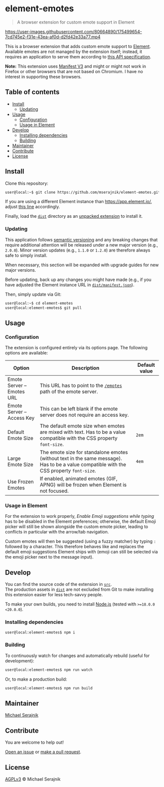 # element-emotes

> A browser extension for custom emote support in Element

https://user-images.githubusercontent.com/80664890/175499654-7cd745e2-f31e-43ea-af0d-d2fd42e33a77.mp4

This is a browser extension that adds custom emote support to
[Element][element]. Available emotes are not managed by the extension itself;
instead, it requires an application to serve them according to
[this API specification][emote-server-api].

__Note:__ This extension uses [Manifest V3][manifest-v3] and might or might not
work in Firefox or other browsers that are not based on Chromium. I have no
interest in supporting these browsers.

## Table of contents

+ [Install](#install)
  + [Updating](#updating)
+ [Usage](#usage)
  + [Configuration](#configuration)
  + [Usage in Element](#usage-in-element)
+ [Develop](#develop)
  + [Installing dependencies](#installing-dependencies)
  + [Building](#building)
+ [Maintainer](#maintainer)
+ [Contribute](#contribute)
+ [License](#license)

## Install

Clone this repository:

```zsh
user@local:~$ git clone https://github.com/mserajnik/element-emotes.git
```

If you are using a different Element instance than https://app.element.io/,
adjust [this line](dist/manifest.json#L15) accordingly.

Finally, load the [`dist`](dist) directory as an
[unpacked extension][load-an-unpacked-extension] to install it.

### Updating

This application follows [semantic versioning][semantic-versioning] and any
breaking changes that require additional attention will be released under a new
major version (e.g., `2.0.0`). Minor version updates (e.g., `1.1.0` or `1.2.0`)
are therefore always safe to simply install.

When necessary, this section will be expanded with upgrade guides for new major
versions.

Before updating, back up any changes you might have made (e.g., if you have
adjusted the Element instance URL in
[`dist/manifest.json`](dist/manifest.json#L15)).

Then, simply update via Git:

```zsh
user@local:~$ cd element-emotes
user@local:element-emotes$ git pull
```

## Usage

### Configuration

The extension is configured entirely via its options page. The following
options are available:

| Option                    | Description                                                                                                                              | Default value |
|---------------------------|------------------------------------------------------------------------------------------------------------------------------------------|---------------|
| Emote Server – Emotes URL | This URL has to point to the [`/emotes`][emotes-path] path of the emote server.                                                          |               |
| Emote Server – Access Key | This can be left blank if the emote server does not require an access key.                                                               |               |
| Default Emote Size        | The default emote size when emotes are mixed with text. Has to be a value compatible with the CSS property `font-size`.                  | `2em`         |
| Large Emote Size          | The emote size for standalone emotes (without text in the same message). Has to be a value compatible with the CSS property `font-size`. | `4em`         |
| Use Frozen Emotes         | If enabled, animated emotes (GIF, APNG) will be frozen when Element is not focused.                                                      |               |

### Usage in Element

For the extension to work properly, _Enable Emoji suggestions while typing_ has
to be disabled in the Element preferences; otherwise, the default Emoji picker
will still be shown alongside the custom emote picker, leading to conflicts
in particular with the arrow/tab navigation.

Custom emotes will then be suggested (using a fuzzy matcher) by typing `:`
followed by a character. This therefore behaves like and replaces the default
emoji suggestions Element ships with (emoji can still be selected via the emoji
picker next to the message input).

## Develop

You can find the source code of the extension in [`src`](src).  
The production assets in [`dist`](dist) are not excluded from Git to make
installing this extension easier for less tech-savvy people.

To make your own builds, you need to install [Node.js][node-js] (tested with
`>=18.0.0 <20.0.0`).

### Installing dependencies

```zsh
user@local:element-emotes$ npm i
```

### Building

To continuously watch for changes and automatically rebuild (useful for
development):

```zsh
user@local:element-emotes$ npm run watch
```

Or, to make a production build:

```zsh
user@local:element-emotes$ npm run build
```

## Maintainer

[Michael Serajnik][maintainer]

## Contribute

You are welcome to help out!

[Open an issue][issues] or [make a pull request][pull-requests].

## License

[AGPLv3](LICENSE) © Michael Serajnik

[element]: https://element.io/
[emote-server-api]: https://github.com/mserajnik/emote-server#api
[emotes-path]: https://github.com/mserajnik/emote-server#listing-emotes
[issues]: https://github.com/mserajnik/element-emotes/issues
[load-an-unpacked-extension]: https://developer.chrome.com/docs/extensions/mv3/getstarted/#unpacked
[maintainer]: https://github.com/mserajnik
[manifest-v3]: https://developer.chrome.com/docs/extensions/mv3/intro/
[node-js]: https://nodejs.org/
[pull-requests]: https://github.com/mserajnik/element-emotes/pulls
[semantic-versioning]: https://semver.org/
